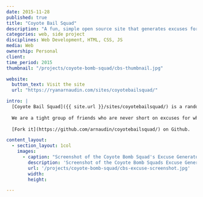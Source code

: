 ```yaml
---
date: 2015-11-28
published: true
title: "Coyote Bail Squad"
description: "A fun, simple open source site that generates excuses for not cycling. "
categories: web, side project
disciplines: Web Development, HTML, CSS, JS
media: Web
ownership: Personal 
client:
time_period: 2015
thumbnail: "/projects/coyote-bomb-squad/cbs-thumbnail.jpg"

website:
  button_text: Visit the site
  url: "https://ryanarnaudin.com/sites/coyotebailsquad/"

intro: |
  [Coyote Bail Squad]({{ site.url }}/sites/coyotebailsquad/) is a random excuse generator I built for the [Coyote Bomb Squad](http://coyotebombsquad.com/), a local cycling crew that I ride with. It was a fun opportunity to refine my web dev skills and build a microsite.
  
  We are a tight group of friends who are never short on excuses for why we won't be able to make the group ride the next morning. It's great having a crew to hold you accountable but a bummer when your buddies bail. I built the site as a parody and a place to save our best excuses (all excuses have actually been said!).
  
  [Fork it](https://github.com/arnaudin/coyotebailsquad/) on Github.

content_layout:
  - section_layout: 1col
    images:
      - caption: "Screenshot of the Coyote Bomb Squad's Excuse Generator"
        description: 'Screenshot of the Coyote Bomb Squads Excuse Generator'
        url: '/projects/coyote-bomb-squad/cbs-excuse-screenshot.jpg'
        width:
        height:

---
```

